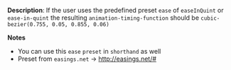 __Description__: If the user uses the predefined preset `ease` of `easeInQuint` or `ease-in-quint` the resulting `animation-timing-function` should be `cubic-bezier(0.755, 0.05, 0.855, 0.06)`

__Notes__

+ You can use this `ease` `preset` in `shorthand` as well
+ Preset from `easings.net` -> http://easings.net/#